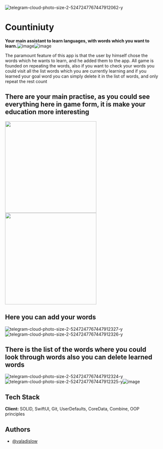 
![telegram-cloud-photo-size-2-5247247767447912062-y](https://user-images.githubusercontent.com/102054137/171947960-e5d5a239-1462-465c-861d-c467c3bfff27.jpg)

# Countiniuty

**Your main assistant to learn languages, with words which you want to learn.**![image](https://user-images.githubusercontent.com/102054137/172161532-8a155647-04f6-457c-800b-52fd4426c586.jpeg)![image](https://user-images.githubusercontent.com/102054137/172161542-353000a7-fdfa-4616-b97c-7a77e043e7b7.jpeg)



The paramount feature of this app is that the user by himself chose the words which he wants to learn, and he added them to the app. All game is founded on repeating the words, also if you want to check your words you could visit all the list words which you are currently learning and if you learned your goal word you can simply delete it in the list of words, and only repeat the rest count

## There are your main practise, as you could see everything here in game form, it is make your education more interesting

<img src="https://user-images.githubusercontent.com/102054137/171947674-708efc34-9dec-4e55-9baa-16ef32935417.jpg" width="300" />  <img src="https://user-images.githubusercontent.com/102054137/171947694-ba406520-afb5-4cb4-8aa6-e742d172c96c.jpg" width="300" />


## Here you can add your words
![telegram-cloud-photo-size-2-5247247767447912327-y](https://user-images.githubusercontent.com/102054137/171947726-5ed79340-7cc8-40f1-9047-9766c07b9fba.jpg) ![telegram-cloud-photo-size-2-5247247767447912326-y](https://user-images.githubusercontent.com/102054137/171947761-022fb529-88d3-4332-a11b-30e28bdbb330.jpg)

## There is the list of the words where you could look through words also you can delete learned words
![telegram-cloud-photo-size-2-5247247767447912324-y](https://user-images.githubusercontent.com/102054137/171948171-5461496e-83f5-45c9-a306-0ce5ffc45201.jpg)
![telegram-cloud-photo-size-2-5247247767447912325-y](https://user-images.githubusercontent.com/102054137/171948216-61ed7bc2-a319-4cb4-ab9a-8ae7d767f5e8.jpg)![image](https://user-images.githubusercontent.com/102054137/172161223-b58ec82f-3987-482e-8208-510d060bd499.jpeg)



## Tech Stack

**Client:** 
SOLID, SwiftUI, Git, UserDefaults, CoreData, Combine, OOP principles


## Authors

- [@valadislow](https://www.github.com/valadislow)

